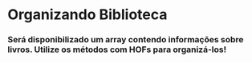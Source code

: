 # Organizando Biblioteca

### Será disponibilizado um array contendo informações sobre livros. Utilize os métodos com HOFs para organizá-los!
